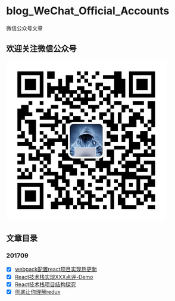# blog_WeChat_Official_Accounts
微信公众号文章

## 欢迎关注微信公众号

![wx](./imgs/cord/wx.jpg)

## 文章目录

### 201709

- [x] [webpack配置react项目实现热更新](./2017-09/webpack配置react实现热更新.md)
- [x] [React技术栈实现XXX点评-Demo](https://github.com/Nealyang/React-Fullstack-Dianping-Demo)
- [x] [React技术栈项目结构探究](https://github.com/Nealyang/React-Fullstack-Dianping-Demo/blob/master/docs/react%E6%8A%80%E6%9C%AF%E6%A0%88%E9%A1%B9%E7%9B%AE%E7%BB%93%E6%9E%84%E6%8E%A2%E7%A9%B6.md)
- [x] [彻底让你理解redux](https://github.com/Nealyang/study-redux)